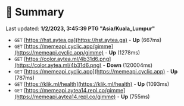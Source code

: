# 📖 Summary
Last updated: **1/2/2023, 3:45:39 PTG "Asia/Kuala_Lumpur"**

- `GET` [https://hst.aytea.ga](https://hst.aytea.ga) - **Up** (667ms)
- `GET` [https://memeapi.cyclic.app/gimme](https://memeapi.cyclic.app/gimme) - **Up** (1278ms)
- `GET` [https://color.aytea.ml/4b31d6.png](https://color.aytea.ml/4b31d6.png) - **Down** (120004ms)
- `GET` [https://memeapi.cyclic.app](https://memeapi.cyclic.app) - **Up** (787ms)
- `GET` [https://klik.ml/health](https://klik.ml/health) - **Up** (1093ms)
- `GET` [https://memeapi.aytea14.repl.co/gimme](https://memeapi.aytea14.repl.co/gimme) - **Up** (755ms)
